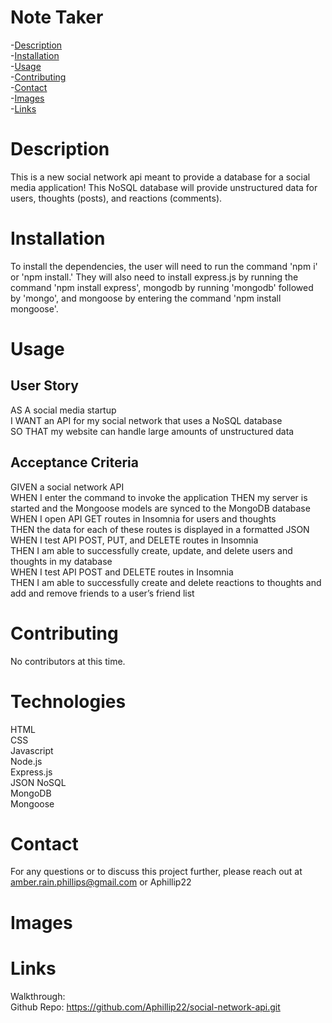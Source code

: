 # Note Taker
  -[Description](#description)  
  -[Installation](#installation)  
  -[Usage](#usage)  
  -[Contributing](#contributing)  
  -[Contact](#contact)  
  -[Images](#images)  
  -[Links](#links)
  # Description
  This is a new social network api meant to provide a database for a social media application! This NoSQL database will provide unstructured data for users, thoughts (posts), and reactions (comments).
  # Installation
  To install the dependencies, the user will need to run the command 'npm i' or 'npm install.' They will also need to install express.js by running the command 'npm install express', mongodb by running 'mongodb' followed by 'mongo', and mongoose by entering the command 'npm install mongoose'.
  # Usage
  ## User Story
  AS A social media startup  
  I WANT an API for my social network that uses a NoSQL database  
  SO THAT my website can handle large amounts of unstructured data
  ## Acceptance Criteria
  GIVEN a social network API  
  WHEN I enter the command to invoke the application
  THEN my server is started and the Mongoose models are synced to the MongoDB database  
  WHEN I open API GET routes in Insomnia for users and thoughts  
  THEN the data for each of these routes is displayed in a formatted JSON  
  WHEN I test API POST, PUT, and DELETE routes in Insomnia  
  THEN I am able to successfully create, update, and delete users and thoughts in my database  
  WHEN I test API POST and DELETE routes in Insomnia  
  THEN I am able to successfully create and delete reactions to thoughts and add and remove friends to a user’s friend list
  # Contributing
  No contributors at this time.
  # Technologies
  HTML  
  CSS  
  Javascript  
  Node.js  
  Express.js  
  JSON
  NoSQL  
  MongoDB  
  Mongoose  
  # Contact
  For any questions or to discuss this project further, please reach out at amber.rain.phillips@gmail.com or Aphillip22
  # Images
  
  # Links
  Walkthrough:   
  Github Repo: https://github.com/Aphillip22/social-network-api.git
